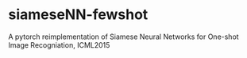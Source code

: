 # siameseNN-fewshot
A pytorch reimplementation of Siamese Neural Networks for One-shot Image Recogniation, ICML2015
